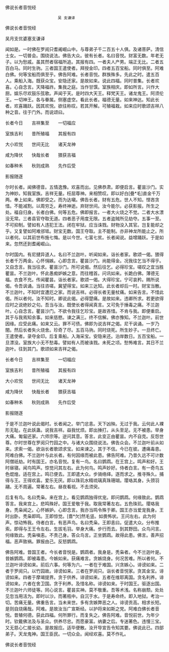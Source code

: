   佛说长者音悦经  

                        　　吴 支谦译  

佛说长者音悦经  

吴月支优婆塞支谦译  

闻如是。一时佛在罗阅只耆阇崛山中。与尊弟子千二百五十人俱。及诸菩萨。清信士女。一切普会。围绕说法。佛告大众。彼有长者。名曰音悦。财富无数。年老无子。以为愁戚。虽其然者宿福所追。其报有四。一者夫人产男。端正无比。二者五百白马。同时生驹。三者国王遣使者。拜授金印。四者五百宝船。同时俱至。阿难白佛。何等宝船而俱至乎。佛告阿难。长者音悦。群族殊多。先此之时。遣五百人。乘船入海。既获众宝。安隐还家。是故如来。说此四福。同时普集。长者欢喜。心自念言。天降福祚。集我之庭。当作甘馔。室族相庆。即如所言。兴作大厨。娱乐尽欢鼓乐弦歌。声闻于天。是时四大天王。释梵天王。诸龙鬼王。阿须伦王。一切神王。各与眷属。侧塞虚空。看此长者。福德无量。如来神达。知此长者。欢喜踊跃。因其欢悦。欲往称叹。若其开解。可殖福栽。如来应时歌颂吉祥八种之音。往于门外。而说颂曰。  

长者今日　　吉祥集至　　一切福应  

室族吉利　　昔所殖福　　其报有四  

大小欢悦　　世间无比　　诸天龙神  

咸为降伏　　快哉长者　　猥获吉福  

如春种禾　　秋则成熟　　先作后受  

影报随逐  

尔时长者。闻佛德音。五情逸豫。欢喜而出。见佛恭肃。即便启言。瞿昙沙门。实为神妙。知我室族。吉祥无量。枉屈尊神。来相赞叹。即以好白[疊*毛]直金千万两。奉上如来。佛即受之。而为达嚫。佛告长者。财有五危。世人不知。悭吝贪惜。不能减割。以周穷乏。寿终神逝。弃财世间。汝今能尔。必获影报。所生之处。福自归身。长者白佛。何等五危。佛即报言。一者大火烧之不觉。二者大水漂没无常。三者县官夺取无道。四者恶子用度无限。五者盗贼所见劫夺。五事一至。不可抑制。譬如有人违犯王法。闭在牢狱。应当诛戮。财物没入其官。岂复能却之乎。又复譬如阿难邠坻。财宝无数。国王夺取。主不能制。亦非神龙所能止之。所以者何。以其前世布施七悔。是以今世。七富七贫。长者闻说。益增踊跃。于是如来。忽然还到耆阇崛山。  

尔时国内。有尼揵异道人。名曰不兰迦叶。听闻如来。诣长者家。歌颂一偈。猥得长者千万两金。心怀悁嫉。心即念言。瞿昙沙门。尚能得金。况我往乞当不得乎。又自念言。我当往求。瞿昙沙门。所可说偈。然后往乞。必得珍宝。嗟叹之宜当胜瞿昙。不兰迦叶。怀此愚痴妒嫉之意。而往稽首。问讯如来。长跪白佛。薄德无福。衣食不充。传闻瞿昙。诣长者家。歌颂一偈。大得珍宝。宁可哀矜。赐所说偈。令吾讽诵。当往咨嗟。冀望得宝。如来三达知。此长者却后一时。财宝当散。不兰迦叶。不知时宜遭厄之家。而说吉祥。必得长者无量杖痛。如来告言。不惜此偈。所以者何。汝不知时。卿说此偈。必得楚痛。是故如来。违卿所求。若更欲得应时之说绝妙之句。吾当与汝。既使长者得闻真言。又可免于捶毒之痛。不兰迦叶。心自念言。瞿昙沙门。不欲令我往乞珍宝。是故吝惜。不肯与我。即便重启。其于与我焉知余事。如来慈愍。谏之满三。终不信解。佛亦豫知。不兰迦叶。前世因缘。应受此痛。如来又云。罪不可债。佛即为说吉祥之偈。尼干讽诵。一岁乃闇。然后长者失火烧舍。珍奇了尽。五百马驹。同时烧死。所生妙子。一旦终亡。王遣使者。录夺金印。后复乘船。入海采宝。安隐来还。泊岸数日。五百宝船。一旦漂没。室族大小无不愁毒。譬如有人而被诛戮。未死之顷。愁怖难言。其日不兰迦叶。往到其门。歌颂如来吉祥之偈。  

长者今日　　吉祥集至　　一切福应  

室族吉利　　昔所殖福　　其报有四  

大小欢悦　　世间无比　　诸天龙神  

咸为降伏　　快哉长者　　猥获吉福  

如春种禾　　秋则成熟　　先作后受  

影报随逐  

于是不兰迦叶说此偈时。长者闻之。举门忿恚。天下凶殃。无过于我。云何此人裸形无耻。在此妖蛊。说我吉祥。益我忧烦。即出捶打。从头至足。无不被患。举身大痛。匍匐还家。六师宗等。逆问其意。答言。此变正由瞿昙。内不自克。反怨世尊。尔时世尊在罗阅只竹园之中。与诸大众围绕说法。佛告众会。不兰迦叶前从如来。求索一偈。欲诣长者歌颂求宝。如来谏之。其于不信。今已在彼。遭痛毒患。阿难白佛。不兰迦叶与此长者。有何因缘而被此患。佛告阿难。乃昔久远不可计数阿僧祇劫。时有国王。亦名音悦。复有一鸟。名曰鹦鹉。在王宫上。鸣声和好。王时昼寝。闻鸟鸣声。惊觉问其左右。此为何鸟。鸣声妙好。侍者白言。有一奇鸟五色焜煌。适在宫上。鸣已便去。王即遣大众。步骑络绎。逐而求之。推寻殊久。捕得与王。王得欢喜。爱乐无厌。即以珠玑水精琉璃真珠珊瑚。璎珞其身。头颈羽翮。无不周遍。常著左右。昼夜看视。不去须臾。  

后复有鸟。名曰秃枭。来在宫上。看见鹦鹉独得优宠。即问鹦鹉。何缘致此。鹦鹉答言。我来宫上。悲鸣殊好。国王爱敬于我。取我常著左右。五色珠玑。璎珞我身。秃枭闻之。心怀嫉妒。心即念言。我亦当鸣令殊于卿。国王亦当爱宠我身。王时出卧。秃枭即鸣。王即惊觉。[嗇*欠]然毛竖。如畏怖状。王问左右。此为何声。惊动怖我。侍者白言。有恶声鸟。名曰秃枭。王即恚曰。促遣大众。分布推索。即得与王王令左右。生拔毛羽。举身大痛。步行而去。到其野田。众鸟问言。何缘致此。秃枭嗔恚。不责己身。答众鸟言。正坐鹦鹉。故得此患。佛言。善声招福。恶声致祸。罪报由己。反怒鹦鹉。  

佛告阿难。昔国王者。今长者音悦是。鹦鹉者。我身是。秃枭者。今不兰迦叶是。昔嫉鹦鹉。即被毒患。今嫉如来。获痛难言。贪嫉烧身。何况苦难。所以者何。不兰迦叶诽谤如来。前后六事。何等为六。一者在于难国。兴贪嫉心。诽谤如来。二者于罗阅只。以竹园故。诽谤如来。三者在罗阅只。诣长者音悦家。贪其金宝。诽谤如来。四者于摩竭提界。贪于供养。诽谤如来。五者在维耶离国。贪名利养。诽谤如来。六者在舍卫国。贪于利养。及惜名称。诽谤如来。于时国王。驱逐出国。不兰迦叶六师徒等。同心说言。瞿昙实神。莫不敬重。吾等术浅。名称崩颓。处处见忽当用活为。即时以沙。而著瓶中。自沉于水。于是寿命终。即入地狱。考治一切。苦痛无量。佛重告言。当未来世。多有贪嫉弊恶之人。诽谤贡高。相求长短。是则自烧痛哉。阿难。是故汝当广宣斯经。以护将来如斯之党。阿难白佛长者音悦。昔殖何德。获此四福。何所罪行。而复失之。佛告阿难。音悦前世。为年少时。钦戴佛法及与圣众。供养尽忠。而愿豪富。纳妻之后。专迷著色。违慢三宝。又无慈心仁接长幼。是故报应。适毕便散。汝开导宣告令知其要。佛说此已。四部弟子。天龙鬼神。国王臣民。一切众会。闻经欢喜。莫不作礼。  

佛说长者音悦经  
